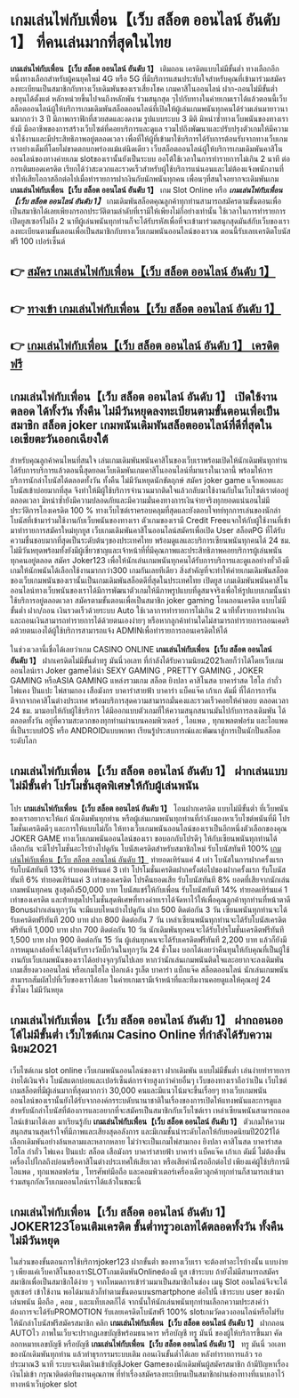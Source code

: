 # เกมเล่นไพ่กับเพื่อน【เว็บ สล็อต ออนไลน์ อันดับ 1】  ที่คนเล่นมากที่สุดในไทย

**เกมเล่นไพ่กับเพื่อน【เว็บ สล็อต ออนไลน์ อันดับ 1】** เติมถอน เครดิตแบบไม่มีขั้นต่ำ  ทางเลือกอีกหนึ่งทางเลือกสำหรับผู้คนยุคใหม่ 4G หรือ 5G ที่มีบริการแสนประทับใจสำหรับคุณที่เข้ามาร่วมสมัครลงทะเบียนเป็นสมาชิกกับทางเว็บเดิมพันของเราเสี่ยงโชค เกมคาสิโนออนไลน์ ฝาก-ถอนไม่มีขั้นต่ำ ลงทุนได้ตั้งแต่ หลักหน่วยขึ้นไปจนถึงหลักพัน ร่วมสนุกสุด ๆไปกับทางในค่ายเกมเราได้แล้วตอนนี้เว็บสล็อตออนไลน์ผู้ให้บริการเกมเดิมพันสล็อตออนไลน์ที่เปิดให้ผู้เล่นเกมพนันทุกคนได้ร่วมเล่นมายาวนานมากกว่า 3 ปี มีภาพกราฟิกที่สวยสดและงดงาม รูปแบบระบบ 3 มิติ
มิหนำซ้ำทางเว็บพนันของทางเรายังมี มืออาชีพของการสร้างเว็บไซต์ที่คอยบริการและดูแล  รวมไปถึงพัฒนาและปรับปรุงตัวเกมให้มีความน่าใช้งานและมีประสิทธิภาพอยู่ตลอดเวลา เพื่อที่ให้ผู้ที่เข้ามาใช้บริการได้รับการต้อนรับจากทางเว็บเกมเราอย่างเต็มที่โดยไม่ขาดตกบกพร่องแม้แต่นิดเดียว เว็บสล็อตออนไลน์ผู้ให้บริการเกมเดิมพันคาสิโนออนไลน์ของทางค่ายเกม slotของเรานั้นยังเป็นระบบ ออโต้ใช้เวลาในการทำรายการไม่เกิน 2 นาที ต่อการเติมยอดเครดิต เรียกได้ว่าสะดวกและรวดเร็วสำหรับผู้ใช้บริการแน่นอนและไม่ต้องแจ้งพนักงานที่ทำให้เสียโอกาสอีกต่อไปเมื่อทำรายการฝากงินกับนักพนันทุกคน
เพื่อนๆที่สนใจอยากจะเดิมพันเกม **เกมเล่นไพ่กับเพื่อน【เว็บ สล็อต ออนไลน์ อันดับ 1】** เกม Slot Online หรือ ***เกมเล่นไพ่กับเพื่อน【เว็บ สล็อต ออนไลน์ อันดับ 1】*** เกมเดิมพันสล็อตคุณลูกค้าทุกท่านสามารถสมัครตามขั้นตอนเพื่อเป็นสมาชิกได้เลยเพียงกรอกประวัติตามลำดับที่เรามีให้เพียงไม่กี่อย่างเท่านั้น ใช้เวลาในการทำรายการเปิดยูสเซอร์ไม่ถึง 2 นาทีผู้เล่นพนันทุกท่านก็จะได้รับรหัสเพื่อที่จะเข้ามาร่วมสนุกสุดมันส์กับเว็บของเราลงทะเบียนตามขั้นตอนเพื่อเป็นสมาชิกกับทางเว็บเกมพนันออนไลน์ของเราณ ตอนนี้รับเลยเครดิตโบนัสฟรี 100 เปอร์เซ็นต์ 

## 👉 [สมัคร เกมเล่นไพ่กับเพื่อน【เว็บ สล็อต ออนไลน์ อันดับ 1】](https://archa888.com/)
## 👉 [ทางเข้า เกมเล่นไพ่กับเพื่อน【เว็บ สล็อต ออนไลน์ อันดับ 1】](https://archa888.com/)
## 👉 [เกมเล่นไพ่กับเพื่อน【เว็บ สล็อต ออนไลน์ อันดับ 1】 เครดิตฟรี](https://archa888.com/)

## เกมเล่นไพ่กับเพื่อน【เว็บ สล็อต ออนไลน์ อันดับ 1】 เปิดใช้งานตลอด ได้ทั้งวัน ทั้งคืน ไม่มีวันหยุดลงทะเบียนตามขั้นตอนเพื่อเป็นสมาชิก สล็อต joker เกมพนันเดิมพันสล็อตออนไลน์ที่ดีที่สุดในเอเชียตะวันออกเฉียงใต้

สำหรับคุณลูกค้าคนไหนที่สนใจ เล่นเกมเดิมพันพนันคาสิโนของเว็บเราพร้อมเปิดให้นักเดิมพันทุกท่านได้รับการบริการแล้วตอนนี้สุดยอดเว็บเดิมพันเกมคาสิโนออนไลน์ที่มาแรงในเวลานี้ พร้อมให้การบริการนักล่าโบนัสได้ตลอดทั้งวัน ทั้งคืน ไม่มีวันหยุดนักขัตฤกษ์ สมัคร joker game แจ็กพอตและโบนัสเข้าบ่อยมากที่สุด จึงทำให้มีผู้ใช้บริการจำนวนมากติดใจแล้วกลับมาใช้งานกับในเว็บไซต์เราต่ออยู่ตลอดเวลา มิหนำซ้ำยังมีความปลอดภัยและมีความมั่นคงทางการเงินจ่ายจริงทุกยอดแน่นอนไม่มีประวัติการโกงเครดิต 100 % ทางเว็บไซต์เราครอบคลุมที่สุดและยังตอบโจทย์ทุกการเล่นของนักล่าโบนัสที่เข้ามาร่วมใช้งานกับเว็บพนันของทางเรา
ตัวเกมของเรามี Credit Freeแจกให้กับผู้ใช้งานที่เข้ามาทำรายการสมัครใหม่ทุกยูส เว็บเกมเดิมพันคาสิโนออนไลน์สมัครเพื่อเปิด User สล็อตPG ที่ได้รับความชื่นชอบมากที่สุดเป็นระดับต้นๆของประเทศไทย พร้อมดูแลและบริการเซียนพนันทุกคนได้ 24 ชม. ไม่มีวันหยุดพร้อมทั้งยังมีผู้เชี่ยวชาญและเจ้าหน้าที่ที่มีคุณภาพและประสิทธิภาพคอยบริการผู้เล่นพนันทุกคนอยู่ตลอด สมัคร Joker123 เพื่อให้นักเล่นเกมพนันทุกคนได้รับการบริการและดูแลอย่างทั่วถึงมีเกมให้นักพนันได้เลือกใช้งานมากกว่า300 เกมกันเลยทีเดียว
สิ่งสำคัญที่จะทำให้ค่ายเกมเดิมพันสล็อตของเว็บเกมพนันของเรานั้นเป็นเกมเดิมพันสล็อตดีที่สุดในประเทศไทย เปิดยูส  เกมเดิมพันพนันคาสิโนออนไลน์ทางเว็บพนันของเราได้มีการพัฒนาตัวเกมให้มีภาพรูปแบบที่ดูสมจจริงเพื่อให้รูปแบบเกมนั้นน่าใช้บริการอยู่ตลอดเวลา สมัครตามขั้นตอนเพื่อเป็นสมาชิก joker gaming โอนถอนเครดิต แบบไม่มีขั้นต่ำ ฝาก/ถอน เงินรวดเร็วด้วยระบบ Auto ใช้เวลาการทำรายการไม่เกิน 2 นาทีทั้งรายการฝากเงินและถอนเงินสามารถทำรายการได้ด้วยตนเองง่ายๆ หรือหากลูกค้าท่านใดไม่สามารถทำรายการถอนเคดริตด้วยตนเองได้ผู้ใช้บริการสามารถแจ้ง ADMINเพื่อทำรายการถอนเครดิตให้ได้

ในช่วงเวลานี้เชื่อได้เลยว่าเกม CASINO ONLINE **เกมเล่นไพ่กับเพื่อน【เว็บ สล็อต ออนไลน์ อันดับ 1】** ฝากเครดิตไม่มีขั้นต่ำทรู มันนี่วอเลท ที่กำลังได้รับความนิยม2021เลยก็ว่าได้โดยเว็บเกมออนไลน์เรา Joker gameได้นำ SEXY GAMING , PRETTY GAMING , JOKER GAMING หรือASIA GAMING แหล่งรวมเกม สล็อต ยิงปลา คาสิโนสด บาคาร่าสด ไฮโล กำถั่ว ไพ่แคง ปั่นแปะ ไพ่สามกอง เสือมังกร บาคาร่าสายฟ้า บาคาร่า แบ็คแจ๊ค เก้าเก ดัมมี่ ที่ได้การการันตีจากจากคาสิโนต่างประเทศ พร้อมบริการสุดความสามารถมั่นคงและรวดเร็วคอยให้คำตอบ ตลอดเวลา 24 ชม. มามอบให้กับผู้ใช้บริการ ได้มีออกแบบตัวเกมที่ให้ความสนุกสนานมันไปกับการลงเดิมพัน ได้ ตลอดทั้งวัน อยู่ที่ความสะดวกของทุกท่านผ่านบนคอมพิวเตอร์ , ไอแพด , ทุกแพลตฟอร์ม และไอแพดที่เป็นระบบIOS หรือ ANDROIDแบบพกพา เรียนรู้ประสบการณ์และพัฒนาสู่การเป็นนักปั่นสล็อตระดับโลก

## เกมเล่นไพ่กับเพื่อน【เว็บ สล็อต ออนไลน์ อันดับ 1】 ฝากเล่นแบบไม่มีขั้นต่ำ โปรโมชั่นสุดพิเศษให้กับผู้เล่นพนัน

โปร **เกมเล่นไพ่กับเพื่อน【เว็บ สล็อต ออนไลน์ อันดับ 1】** โอนฝากเครดิต แบบไม่มีขั้นต่ำ ที่เว็บพนันของเราอยากจะให้แก่  นักเดิมพันทุกท่าน หรือผู้เล่นเกมพนันทุกท่านที่กำลังมองหาเว็บไซต์พนันที่มี โปรโมชั่นเครดิตดีๆ และการให้แบบไม่กั๊ก ให้ทางเว็บเกมพนันออนไลน์ของเราเป็นอีกหนึ่งตัวเลือกของคุณ JOKER GAME ทางเว็บเกมพนันออนไลน์ของเรา ขอบอกกับโปรดีๆ ให้กับเซียนพนันทุกท่านได้เลือกกัน จะมีโปรโมชั่นอะไรบ้างไปดูกัน
โบนัสเครดิตสำหรับสมาชิกใหม่ รับโบนัสทันที 100% [เกมเล่นไพ่กับเพื่อน【เว็บ สล็อต ออนไลน์ อันดับ 1】](https://archa888.com/) ทำยอดเทิร์นแค่ 4 เท่า
โบนัสในการฝากครั้งแรก รับโบนัสทันที 13% ทำยอดเทิร์นแค่ 3 เท่า
โปรโมชั่นเครดิตฝากครั้งต่อไปของฝากครั้งแรก รับโบนัสทันที 6% ทำยอดเทิร์นแค่ 3 เท่าของเครดิต
โปรคืนยอดเสีย รับโบนัสทันที 8% ยอดที่เสียจากนักเล่นเกมพนันทุกคน สูงสุดถึง50,000 บาท
โบนัสแชร์ให้กับเพื่อน รับโบนัสทันที 14% ทำยอดเทิร์นแค่ 1 เท่าของเครดิต
และท้ายสุดโปรโมชั่นสุดพิเศษที่ทางค่ายเราได้จัดหาไว้ให้เพื่อคุณลูกค้าทุกท่านที่หน้าตาดี Bonusฝากเล่นทุกๆวัน จะมีแบบไหนบ้างไปดูกัน
ฝาก 500 ติดต่อกัน 3 วัน เซียนพนันทุกท่านจะได้รับเครดิตฟรีทันที 200 บาท
ฝาก 800 ติดต่อกัน 7 วัน เหล่าเซียนพนันทุกท่านจะได้รับโบนัสเครดิตฟรีทันที 1,000 บาท
ฝาก 700 ติดต่อกัน 10 วัน นักเดิมพันทุกคนจะได้รับโปรโมชั่นเครดิตฟรีทันที 1,500 บาท
ฝาก 900 ติดต่อกัน 15 วัน ผู้เล่นทุกคนจะได้รับเครดิตฟรีทันที 2,200 บาท
แล้วก็ยังมีการหมุนกงล้อที่จะได้ลุ้นรับรางวัลบิ๊กวินในทุกๆวัน 24 ชั่วโมง บอกได้เลยว่าคืนทุนให้กับคุณที่เป็นผู้ใช้งานกับเว็บเกมพนันของเราได้อย่างจุกๆกันไปเลย หากว่านักเล่นเกมพนันติดใจและอยากจะลงเดิมพัน เกมเสี่ยงดวงออนไลน์ หรือเกมไฮโล ป๊อกเด้ง รูเล็ต บาคาร่า แบ็กแจ๊ค สล็อตออนไลน์ นักเล่นเกมพนันสามารถสัมผัสไปที่เว็บของเราได้เลย ในค่ายเกมเรามีเจ้าหน้าที่และทีมงานคอยดูแลให้คุณอยู่ 24 ชั่วโมง ไม่มีวันหยุด

## เกมเล่นไพ่กับเพื่อน【เว็บ สล็อต ออนไลน์ อันดับ 1】 ฝากถอนออโต้ไม่มีขั้นต่ำ  เว็บไซต์เกม  Casino Online ที่กำลังได้รับความนิยม2021

เว็บไซต์เกม slot online เว็บเกมพนันออนไลน์ของเรา ฝากเดิมพัน แบบไม่มีขั้นต่ำ เล่นง่ายทำรายการง่ายได้เงินจริง โบนัสแตกบ่อยและเปอร์เซ็นต์การจ่ายสูงกว่าค่ายอื่นๆ เว็บของทางเราถือว่าเป็น เว็บไซต์เกมสล็อตที่มีผู้เล่นมากที่สุดมากกว่า 30,000 คนและมีแนวโน้มจะขึ้นเรื่อยๆ ทางเว็บเกมพนันออนไลน์ของเรานั้นยังได้รับจากองค์กรระบดับนานาชาติในเรื่องของการเปิดให้แทงพนันและการดูแล สำหรับนักล่าโบนัสที่ต้องการและอยากที่จะสมัครเป็นสมาชิกกับเว็บไซต์เรา เหล่าเซียนพนันสามารถแอดไลน์เข้ามาได้เลย
	มาเรียนรู้กับ **เกมเล่นไพ่กับเพื่อน【เว็บ สล็อต ออนไลน์ อันดับ 1】** ตัวเกมให้ความสนุกสนานสุดเร้าใจที่มีภาพและเสียงสุดอลังการ และมีเกมชั้นนำระดับโลกให้กับยอดนิยมปี2021ได้เลือกเดิมพันอย่างล้นหลามและหลากหลาย  ไม่ว่าจะเป็นเกมไพ่สามกอง  ยิงปลา คาสิโนสด บาคาร่าสด ไฮโล กำถั่ว ไพ่แคง ปั่นแปะ สล็อต เสือมังกร บาคาร่าสายฟ้า บาคาร่า แบ็คแจ๊ค เก้าเก ดัมมี่ ไม่ต้องขึ้นเครื่องไปไกลถึงบ่อนหรือคาสิโนต่างประเทศให้เสียเวลา หรือเสียค่านั่งรถอีกต่อไป เพียงแค่ผู้ใช้บริการมีไอแพด , ทุกแพลตฟอร์ม , โทรศัพท์มือถือ และคอมพิวเตอร์เครื่องเดียวลูกค้าทุกท่านก็สามารถเข้ามาร่วมสนุกกัลเว็บเกมออนไลน์เราได้แล้วในขณะนี้

## เกมเล่นไพ่กับเพื่อน【เว็บ สล็อต ออนไลน์ อันดับ 1】 JOKER123โอนเติมเครดิต ขั้นต่ำทรูวอเลทได้ตลอดทั้งวัน ทั้งคืน ไม่มีวันหยุด

ในส่วนของขั้นตอนการใช้บริการjoker123 ฝากขั้นต่ำ ของทางเว็บเรา จะต้องทำอะไรบ้างนั้น แบบง่าย ๆ เพียงแค่เว็บคาสิโนของเราSLOTเกมเดิมพันOnlineต้องมี ยูส เข้าระบบ ถ้ายังไม่มีสามารถสมัครสมาชิกเพื่อเป็นสมาชิกได้ง่าย ๆ จากโหมดการเข้าร่วมมาเป็นสมาชิกในช่อง เมนู Slot ออนไลน์จึงจะได้ ยูสเซอร์ เข้าใช้งาน พอได้มาแล้วก็ทำตามขั้นตอนบนsmartphone ต่อไปนี้
เข้าระบบ user  ของนักเล่นพนัน มือถือ , คอม , และแท็บเลตก็ได้
จากนั้นให้นักเล่นพนันทุกท่านเลือกความประสงค์ว่า ต้องการจะได้รับPROMOTION รับเลยเครดิตโบนัสฟรี 100% slotเกมวัดดวงออนไลน์หรือไม่รับ
ให้นักล่าโบนัสฟรีสมัครสมาชิก คลิก **เกมเล่นไพ่กับเพื่อน【เว็บ สล็อต ออนไลน์ อันดับ 1】** ฝากถอน AUTOไว ภาพในเว็บจะปรากฏเลขบัญชีพร้อมธนาคาร หรือบัญชี ทรู มันนี่ ของผู้ให้บริการขึ้นมา
คัดลอกหมายเลขบัญชี หรือบัญชี **เกมเล่นไพ่กับเพื่อน【เว็บ สล็อต ออนไลน์ อันดับ 1】** ทรู มันนี่ วอเลท ของนักเดิมพันทุกท่าน แล้วทำธุรกรรมระบบเติม ถอนเงินขั้นต่ำได้เลย
หลังทำรายการแล้ว รอประมาณ3 นาที ระบบจะเติมเงินเข้าบัญชีJoker Gameของนักเดิมพันผู้สมัครสมาชิก
ถ้ามีปัญหาเรื่องเงินไม่เข้า กรุณาติดต่อทีมงานคุณภาพ ที่ทำเรื่องสมัครลงทะเบียนเป็นสมาชิกผ่านช่องทางที่แนบเอาไว้ทางหน้าเว็บjoker slot


